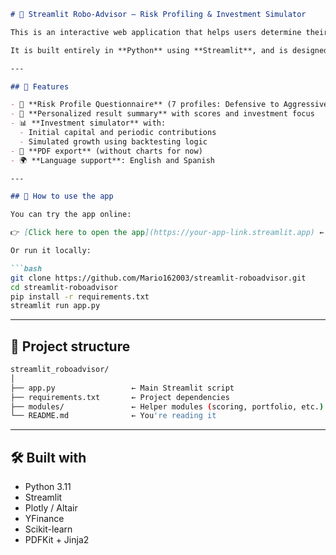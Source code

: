````markdown
# 🤖 Streamlit Robo-Advisor – Risk Profiling & Investment Simulator

This is an interactive web application that helps users determine their investment **risk profile** and simulate the expected evolution of their portfolio based on historical performance.

It is built entirely in **Python** using **Streamlit**, and is designed for easy use by investors with different levels of financial knowledge.

---

## 🧠 Features

- 🧮 **Risk Profile Questionnaire** (7 profiles: Defensive to Aggressive)
- 🧾 **Personalized result summary** with scores and investment focus
- 📊 **Investment simulator** with:
  - Initial capital and periodic contributions
  - Simulated growth using backtesting logic
- 📄 **PDF export** (without charts for now)
- 🌍 **Language support**: English and Spanish

---

## 🚀 How to use the app

You can try the app online:

👉 [Click here to open the app](https://your-app-link.streamlit.app) ← (replace after deploy)

Or run it locally:

```bash
git clone https://github.com/Mario162003/streamlit-roboadvisor.git
cd streamlit-roboadvisor
pip install -r requirements.txt
streamlit run app.py
````

---

## 📁 Project structure

```bash
streamlit_roboadvisor/
│
├── app.py                 ← Main Streamlit script
├── requirements.txt       ← Project dependencies
├── modules/               ← Helper modules (scoring, portfolio, etc.)
└── README.md              ← You're reading it
```

---

## 🛠️ Built with

* Python 3.11
* Streamlit
* Plotly / Altair
* YFinance
* Scikit-learn
* PDFKit + Jinja2

```

